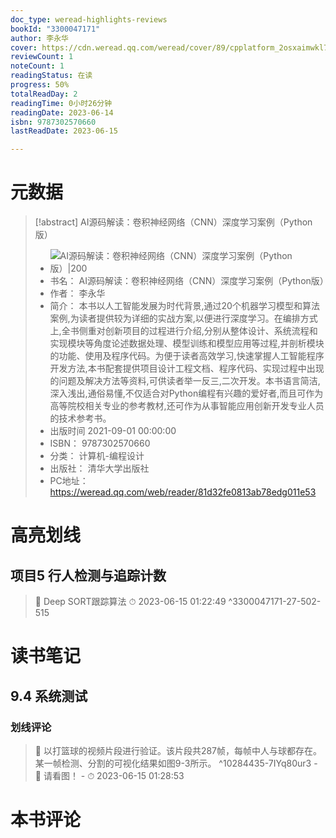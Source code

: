```yaml
---
doc_type: weread-highlights-reviews
bookId: "3300047171"
author: 李永华
cover: https://cdn.weread.qq.com/weread/cover/89/cpplatform_2osxaimwkl7xviqd9czkho/t7_cpplatform_2osxaimwkl7xviqd9czkho1675239389.jpg
reviewCount: 1
noteCount: 1
readingStatus: 在读
progress: 50%
totalReadDay: 2
readingTime: 0小时26分钟
readingDate: 2023-06-14
isbn: 9787302570660
lastReadDate: 2023-06-15

---
```

# 元数据
> [!abstract] AI源码解读：卷积神经网络（CNN）深度学习案例（Python版）
> - ![ AI源码解读：卷积神经网络（CNN）深度学习案例（Python版）|200](https://cdn.weread.qq.com/weread/cover/89/cpplatform_2osxaimwkl7xviqd9czkho/t7_cpplatform_2osxaimwkl7xviqd9czkho1675239389.jpg)
> - 书名： AI源码解读：卷积神经网络（CNN）深度学习案例（Python版）
> - 作者： 李永华
> - 简介： 本书以人工智能发展为时代背景,通过20个机器学习模型和算法案例,为读者提供较为详细的实战方案,以便进行深度学习。在编排方式上,全书侧重对创新项目的过程进行介绍,分别从整体设计、系统流程和实现模块等角度论述数据处理、模型训练和模型应用等过程,并剖析模块的功能、使用及程序代码。为便于读者高效学习,快速掌握人工智能程序开发方法,本书配套提供项目设计工程文档、程序代码、实现过程中出现的问题及解决方法等资料,可供读者举一反三,二次开发。本书语言简洁,深入浅出,通俗易懂,不仅适合对Python编程有兴趣的爱好者,而且可作为高等院校相关专业的参考教材,还可作为从事智能应用创新开发专业人员的技术参考书。
> - 出版时间 2021-09-01 00:00:00
> - ISBN： 9787302570660
> - 分类： 计算机-编程设计
> - 出版社： 清华大学出版社
> - PC地址：https://weread.qq.com/web/reader/81d32fe0813ab78edg011e53

# 高亮划线

## 项目5 行人检测与追踪计数

> 📌 Deep SORT跟踪算法 
> ⏱ 2023-06-15 01:22:49 ^3300047171-27-502-515

# 读书笔记

## 9.4 系统测试

### 划线评论
> 📌 以打篮球的视频片段进行验证。该片段共287帧，每帧中人与球都存在。某一帧检测、分割的可视化结果如图9-3所示。  ^10284435-7IYq80ur3
    - 💭 请看图！
    - ⏱ 2023-06-15 01:28:53
   
# 本书评论
